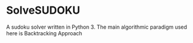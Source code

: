 # SolveSUDOKU
A sudoku solver written in Python 3. The main algorithmic paradigm used here is Backtracking Approach
